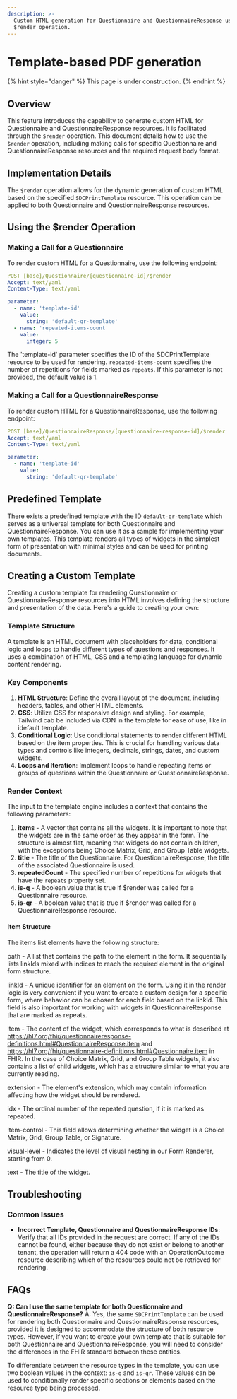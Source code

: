 ```yaml
---
description: >-
  Custom HTML generation for Questionnaire and QuestionnaireResponse using the
  $render operation.
---
```


# Template-based PDF generation

{% hint style="danger" %}
This page is under construction.
{% endhint %}

## Overview

This feature introduces the capability to generate custom HTML for Questionnaire and QuestionnaireResponse resources. It is facilitated through the `$render` operation. This document details how to use the `$render` operation, including making calls for specific Questionnaire and QuestionnaireResponse resources and the required request body format.

## Implementation Details

The `$render` operation allows for the dynamic generation of custom HTML based on the specified `SDCPrintTemplate` resource. This operation can be applied to both Questionnaire and QuestionnaireResponse resources.

## Using the $render Operation

### Making a Call for a Questionnaire

To render custom HTML for a Questionnaire, use the following endpoint:

```yaml
POST [base]/Questionnaire/[questionnaire-id]/$render
Accept: text/yaml
Content-Type: text/yaml

parameter: 
  - name: 'template-id'
    value: 
      string: 'default-qr-template'
  - name: 'repeated-items-count'
    value: 
      integer: 5
```

The 'template-id' parameter specifies the ID of the SDCPrintTemplate resource to be used for rendering. `repeated-items-count` specifies the number of repetitions for fields marked as `repeats`. If this parameter is not provided, the default value is 1.

### Making a Call for a QuestionnaireResponse

To render custom HTML for a QuestionnaireResponse, use the following endpoint:

```yaml
POST [base]/QuestionnaireResponse/[questionnaire-response-id]/$render
Accept: text/yaml
Content-Type: text/yaml

parameter: 
  - name: 'template-id'
    value: 
      string: 'default-qr-template'
```

## Predefined Template

There exists a predefined template with the ID `default-qr-template` which serves as a universal template for both Questionnaire and QuestionnaireResponse. You can use it as a sample for implementing your own templates. This template renders all types of widgets in the simplest form of presentation with minimal styles and can be used for printing documents.

## Creating a Custom Template

Creating a custom template for rendering Questionnaire or QuestionnaireResponse resources into HTML involves defining the structure and presentation of the data. Here's a guide to creating your own:

### Template Structure

A template is an HTML document with placeholders for data, conditional logic and loops to handle different types of questions and responses. It uses a combination of HTML, CSS and a templating language for dynamic content rendering.

### Key Components

1. **HTML Structure**: Define the overall layout of the document, including headers, tables, and other HTML elements.
2. **CSS**: Utilize CSS for responsive design and styling. For example, Tailwind cab be included via CDN in the template for ease of use, like in idefault template.
3. **Conditional Logic**: Use conditional statements to render different HTML based on the item properties. This is crucial for handling various data types and controls like integers, decimals, strings, dates, and custom widgets.
4. **Loops and Iteration**: Implement loops to handle repeating items or groups of questions within the Questionnaire or QuestionnaireResponse.

### Render Context

The input to the template engine includes a context that contains the following parameters:

1. **items** - A vector that contains all the widgets. It is important to note that the widgets are in the same order as they appear in the form. The structure is almost flat, meaning that widgets do not contain children, with the exceptions being Choice Matrix, Grid, and Group Table widgets.
2. **title** - The title of the Questionnaire. For QuestionnaireResponse, the title of the associated Questionnaire is used.
3. **repeatedCount** - The specified number of repetitions for widgets that have the `repeats` property set.
4. **is-q** - A boolean value that is true if $render was called for a Questionnaire resource.
5. **is-qr** - A boolean value that is true if $render was called for a QuestionnaireResponse resource.

#### Item Structure

The items list elements have the following structure:

path - A list that contains the path to the element in the form. It sequentially lists linkIds mixed with indices to reach the required element in the original form structure.

linkId - A unique identifier for an element on the form. Using it in the render logic is very convenient if you want to create a custom design for a specific form, where behavior can be chosen for each field based on the linkId. This field is also important for working with widgets in QuestionnaireResponse that are marked as repeats.

item - The content of the widget, which corresponds to what is described at https://hl7.org/fhir/questionnaireresponse-definitions.html#QuestionnaireResponse.item and https://hl7.org/fhir/questionnaire-definitions.html#Questionnaire.item in FHIR. In the case of Choice Matrix, Grid, and Group Table widgets, it also contains a list of child widgets, which has a structure similar to what you are currently reading.

extension - The element's extension, which may contain information affecting how the widget should be rendered.

idx - The ordinal number of the repeated question, if it is marked as repeated.

item-control - This field allows determining whether the widget is a Choice Matrix, Grid, Group Table, or Signature.

visual-level - Indicates the level of visual nesting in our Form Renderer, starting from 0.

text - The title of the widget.

## Troubleshooting

### Common Issues

* **Incorrect Template, Questionnaire and QuestionnaireResponse IDs**: Verify that all IDs provided in the request are correct. If any of the IDs cannot be found, either because they do not exist or belong to another tenant, the operation will return a 404 code with an OperationOutcome resource describing which of the resources could not be retrieved for rendering.

## FAQs

**Q: Can I use the same template for both Questionnaire and QuestionnaireResponse?** A: Yes, the same `SDCPrintTemplate` can be used for rendering both Questionnaire and QuestionnaireResponse resources, provided it is designed to accommodate the structure of both resource types. However, if you want to create your own template that is suitable for both Questionnaire and QuestionnaireResponse, you will need to consider the differences in the FHIR standard between these entities.

To differentiate between the resource types in the template, you can use two boolean values in the context: `is-q` and `is-qr`. These values can be used to conditionally render specific sections or elements based on the resource type being processed.
